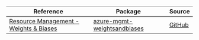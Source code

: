 | Reference | Package | Source |
|---|---|---|
|[Resource Management - Weights & Biases](mgmt-weightsandbiases-readme.md)|[azure-mgmt-weightsandbiases](https://pypi.org/project/azure-mgmt-weightsandbiases)|[GitHub](https://github.com/Azure/azure-sdk-for-python/blob/main/sdk/weightsandbiases/azure-mgmt-weightsandbiases)|
